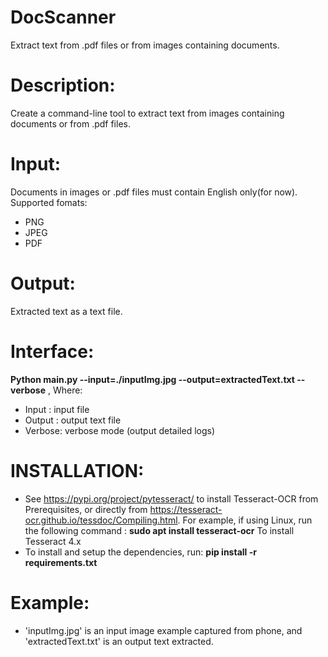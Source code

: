 # DocScanner
Extract text from .pdf files or from images containing documents.
# Description:
Create a command-line tool to extract text from images containing documents or from .pdf files.
# Input:
Documents in images or .pdf files must contain English only(for now). Supported fomats:
-	PNG
-	JPEG
-	PDF
# Output:
Extracted text as a text file.
# Interface:
**Python main.py --input=./inputImg.jpg --output=extractedText.txt --verbose** , 
Where:
-	Input : input file
-	Output : output text file
-	Verbose: verbose mode (output detailed logs)
# INSTALLATION:
- See https://pypi.org/project/pytesseract/ to install Tesseract-OCR from Prerequisites, or directly from https://tesseract-ocr.github.io/tessdoc/Compiling.html. For example, if using Linux, run the following command : **sudo apt install tesseract-ocr** To install Tesseract 4.x
-	To install and setup the dependencies, run:  **pip install -r requirements.txt**
# Example:
- 'inputImg.jpg' is an input image example captured from phone, and 'extractedText.txt' is an output text extracted.
